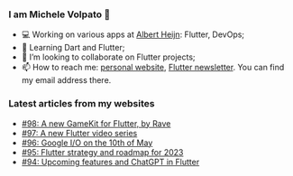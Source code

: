 ### I am Michele Volpato 👋

- 💻 Working on various apps at [Albert Heijn](https://github.com/RoyalAholdDelhaize): Flutter, DevOps;
- 🌱 Learning Dart and Flutter;
- 📱 I’m looking to collaborate on Flutter projects;
- 📫 How to reach me: [personal website](https://volpato.dev), [Flutter newsletter](https://flutternewsletter.volpato.dev). You can find my email address there.

### Latest articles from my websites

<!-- BLOG-POST-LIST:START -->
- [#98: A new GameKit for Flutter, by Rave](https://flutternewsletter.volpato.dev/news/98-a_new_gamekit_for_flutter_by_rave/)
- [#97: A new Flutter video series](https://flutternewsletter.volpato.dev/news/97-a-new-flutter-video-series/)
- [#96: Google I/O on the 10th of May](https://flutternewsletter.volpato.dev/news/96-google-io-10th-of-may/)
- [#95: Flutter strategy and roadmap for 2023](https://flutternewsletter.volpato.dev/news/95-flutter-strategy-and-roadmap-for-2023/)
- [#94: Upcoming features and ChatGPT in Flutter](https://flutternewsletter.volpato.dev/news/94-upcoming-features-and-chatgpt-in-flutter/)
<!-- BLOG-POST-LIST:END -->
